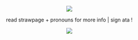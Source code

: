 <p align="center">
<img src="https://media1.tenor.com/m/AjvxG79kYKgAAAAd/johnny-storm-human-torch.gif" />
<p align="center">
                          read strawpage + pronouns for more info | sign ata !
  <p align="center">
  <img src="https://spotify-github-profile.kittinanx.com/api/view?uid=31uslv5jwwbfx5esn7r63ezyfypy&cover_image=true&theme=natemoo-re&show_offline=true&background_color=121212&interchange=false&bar_color=4e93b1&bar_color_cover=false" />
